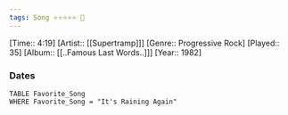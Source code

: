 ```yaml
---
tags: Song ⭐⭐⭐⭐⭐ 💛
---
```

[Time:: 4:19]
[Artist:: [[Supertramp]]]
[Genre:: Progressive Rock]
[Played:: 35]
[Album:: [[..Famous Last Words..]]]
[Year:: 1982]
### Dates
````dataview
TABLE Favorite_Song
WHERE Favorite_Song = "It's Raining Again"
````